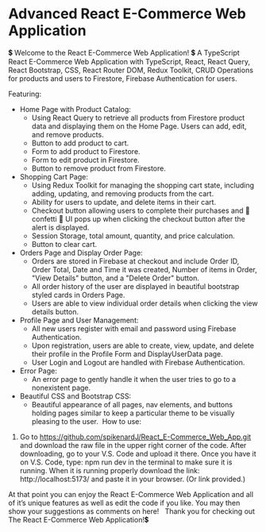# Advanced React E-Commerce Web Application

💲 Welcome to the React E-Commerce Web Application! 💲
A TypeScript React E-Commerce Web Application with TypeScript, React, React Query, React Bootstrap, CSS, React Router DOM,  Redux Toolkit, CRUD Operations for products and users to Firestore, Firebase Authentication for users.

Featuring:

* Home Page with Product Catalog:
    * Using React Query to retrieve all products from Firestore product data and displaying them on the Home Page. Users can add, edit, and remove products.
    * Button to add product to cart.
    * Form to add product to Firestore.
    * Form to edit product in Firestore.
    * Button to remove product from Firestore.
* Shopping Cart Page:
    * Using Redux Toolkit for managing the shopping cart state, including adding, updating, and removing products from the cart.
    * Ability for users to update, and delete items in their cart.
    * Checkout button allowing users to complete their purchases and 🎉 confetti 🎉 UI pops up when clicking the checkout button after the alert is displayed.
    * Session Storage, total amount, quantity, and price calculation.
    * Button to clear cart.
* Orders Page and Display Order Page:
    * Orders are stored in Firebase at checkout and include Order ID, Order Total, Date and Time it was created, Number of items in Order, "View Details" button, and a "Delete Order" button.
    * All order history of the user are displayed in beautiful bootstrap styled cards in Orders Page.
    * Users are able to view individual order details when clicking the view details button.
* Profile Page and User Management:
    * All new users register with email and password using Firebase Authentication.
    * Upon registration, users are able to create, view, update, and delete their profile in the Profile Form and DisplayUserData page.
    * User Login and Logout are handled with Firebase Authentication.  
* Error Page:
    * An error page to gently handle it when the user tries to go to a nonexistent page.
* Beautiful CSS and Bootstrap CSS:
    * Beautiful appearance of all pages, nav elements, and buttons holding pages similar to keep a particular theme to be visually pleasing to the user. 
How to use: 

1. Go to https://github.com/spikenardJ/React_E-Commerce_Web_App.git  and download the raw file in the upper right corner of the code. After downloading, go to your V.S. Code and upload it there. Once you have it on V.S. Code, type: npm run dev in the terminal to make sure it is running. When it is running properly download the link: http://localhost:5173/ and paste it in your browser. (Or link provided.)

At that point you can enjoy the React E-Commerce Web Application and all of it’s unique features as well as edit the code if you like. You may then show your suggestions as comments on here!   Thank you for checking out The React E-Commerce Web Application!💲
